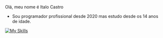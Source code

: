 Olá, meu nome é Italo Castro

 - Sou programador profissional desde 2020 mas estudo desde os 14 anos de idade.

[![My Skills](https://skillicons.dev/icons?i=css,docker,git,github,html,js,jquery,linux,mysql,neovim,php,py,sass,vscode)](https://skillicons.dev)
